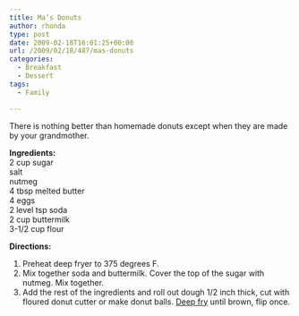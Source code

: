 ```yaml
---
title: Ma’s Donuts
author: rhonda
type: post
date: 2009-02-18T16:01:25+00:00
url: /2009/02/18/487/mas-donuts
categories:
  - Breakfast
  - Dessert
tags:
  - Family

---
```

There is nothing better than homemade donuts except when they are made by your grandmother.

**Ingredients:**  
2 cup sugar  
salt  
nutmeg  
4 tbsp melted butter  
4 eggs  
2 level tsp soda  
2 cup buttermilk  
3-1/2 cup flour

**Directions:**

  1. Preheat deep fryer to 375 degrees F.
  2. Mix together soda and buttermilk. Cover the top of the sugar with nutmeg. Mix together.
  3. Add the rest of the ingredients and roll out dough 1/2 inch thick, cut with floured donut cutter or make donut balls. [Deep fry][1] until brown, flip once.

 [1]: http://astore.amazon.com/opensourcecook-20/detail/B00005KB37